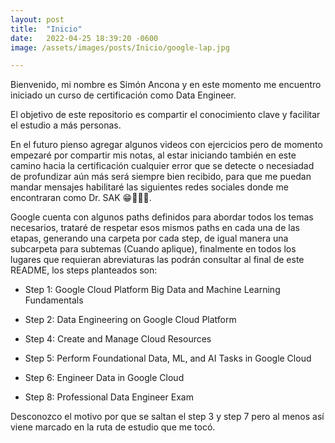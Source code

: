 ```yaml
---
layout: post
title:  "Inicio"
date:   2022-04-25 18:39:20 -0600
image: /assets/images/posts/Inicio/google-lap.jpg

---
```

Bienvenido, mi nombre es Simón Ancona y en este momento me encuentro iniciado un curso de certificación como Data Engineer.

El objetivo de este repositorio es compartir el conocimiento clave y facilitar el estudio a más personas.

En el futuro pienso agregar algunos videos con ejercicios pero de momento empezaré por compartir mis notas, al estar iniciando también en este camino hacia la certificación cualquier error que se detecte o necesiadad de profundizar aún más será siempre bien recibido, para que me puedan mandar mensajes habilitaré las siguientes redes sociales donde me encontraran como Dr. SAK 😁🤳🐱‍👤.

Google cuenta con algunos paths definidos para abordar todos los temas necesarios, trataré de respetar esos mismos paths en cada una de las etapas, generando una carpeta por cada step, de igual manera una subcarpeta para subtemas (Cuando aplique), finalmente en todos los lugares que requieran abreviaturas las podrán consultar al final de este README, los steps planteados son:

- Step 1: Google Cloud Platform Big Data and Machine Learning Fundamentals

- Step 2: Data Engineering on Google Cloud Platform

- Step 4: Create and Manage Cloud Resources

- Step 5: Perform Foundational Data, ML, and AI Tasks in Google Cloud

- Step 6: Engineer Data in Google Cloud

- Step 8: Professional Data Engineer Exam

Desconozco el motivo por que se saltan el step 3 y step 7 pero al menos así viene marcado en la ruta de estudio que me tocó.